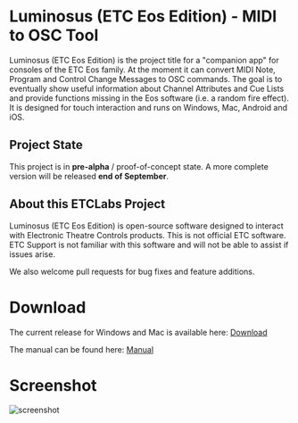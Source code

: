 # Luminosus (ETC Eos Edition) - MIDI to OSC Tool

Luminosus (ETC Eos Edition) is the project title for a "companion app" for consoles of the ETC Eos family. At the moment it can convert MIDI Note, Program and Control Change Messages to OSC commands. The goal is to eventually show useful information about Channel Attributes and Cue Lists and provide functions missing in the Eos software (i.e. a random fire effect).
It is designed for touch interaction and runs on Windows, Mac, Android and iOS.

## Project State

This project is in __pre-alpha__ / proof-of-concept state.
A more complete version will be released __end of September__.

## About this ETCLabs Project
Luminosus (ETC Eos Edition) is open-source software designed to interact with Electronic Theatre Controls products. This is not official ETC software.
ETC Support is not familiar with this software and will not be able to assist if issues arise.

We also welcome pull requests for bug fixes and feature additions.

# Download

The current release for Windows and Mac is available here: [Download](https://github.com/ElectronicTheatreControlsLabs/LuminosusEosEdition/releases)

The manual can be found here: [Manual](https://github.com/ElectronicTheatreControlsLabs/LuminosusEosEdition/blob/master/doc/Manual_en.pdf)

# Screenshot

![screenshot](https://github.com/ElectronicTheatreControlsLabs/LuminosusEosEdition/blob/master/doc/midi_example_screenshot.png)